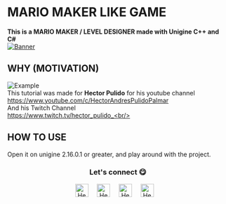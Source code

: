 # MARIO MAKER LIKE GAME 
<b>This is a MARIO MAKER / LEVEL DESIGNER made with Unigine C++ and C#</b> <br/>
[![Banner](http://img.youtube.com/vi/g-o1xTmJT-w/0.jpg)](http://www.youtube.com/watch?v=g-o1xTmJT-w)

## WHY (MOTIVATION)
![Example](/Images/ExampleImage.png) <br/>
This tutorial was made for <b>Hector Pulido</b> for his youtube channel <br/>
https://www.youtube.com/c/HectorAndresPulidoPalmar <br/>
And his Twitch Channel<br/>
https://www.twitch.tv/hector_pulido_<br/>

## HOW TO USE
Open it on unigine 2.16.0.1 or greater, and play around with the project.


<div align="center">
<h3 align="center">Let's connect 😋</h3>
</div>
<p align="center">
<a href="https://www.linkedin.com/in/hector-pulido-17547369/" target="blank">
<img align="center" width="30px" alt="Hector's LinkedIn" src="https://www.vectorlogo.zone/logos/linkedin/linkedin-icon.svg"/></a> &nbsp; &nbsp;
<a href="https://twitter.com/Hector_Pulido_" target="blank">
<img align="center" width="30px" alt="Hector's Twitter" src="https://www.vectorlogo.zone/logos/twitter/twitter-official.svg"/></a> &nbsp; &nbsp;
<a href="https://www.twitch.tv/hector_pulido_" target="blank">
<img align="center" width="30px" alt="Hector's Twitch" src="https://www.vectorlogo.zone/logos/twitch/twitch-icon.svg"/></a> &nbsp; &nbsp;
<a href="https://www.youtube.com/channel/UCS_iMeH0P0nsIDPvBaJckOw" target="blank">
<img align="center" width="30px" alt="Hector's Youtube" src="https://www.vectorlogo.zone/logos/youtube/youtube-icon.svg"/></a> &nbsp; &nbsp;

</p>

